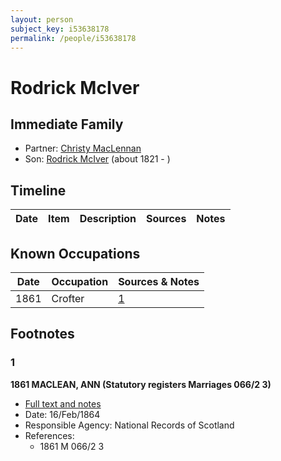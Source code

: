 ```yaml
---
layout: person
subject_key: i53638178
permalink: /people/i53638178
---
```


# Rodrick McIver

## Immediate Family

* Partner: [Christy MacLennan](./@8610974@-christy-maclennan-b-d.md)
* Son: [Rodrick McIver](./@91038040@-rodrick-mciver-b1821-d.md) (about 1821 - )

## Timeline

Date | Item | Description | Sources | Notes
---|---|---|---|---

## Known Occupations

Date | Occupation | Sources & Notes
---|---|---
1861 | Crofter | [1](#1)

## Footnotes

### 1

**1861 MACLEAN, ANN (Statutory registers Marriages 066/2 3)**

* [Full text and notes](../sources/@25221376@-1861-maclean,-ann-statutory-registers-marriages-066-2-3-.md)
* Date: 16/Feb/1864
* Responsible Agency: National Records of Scotland
* References: 
  * 1861 M 066/2 3

